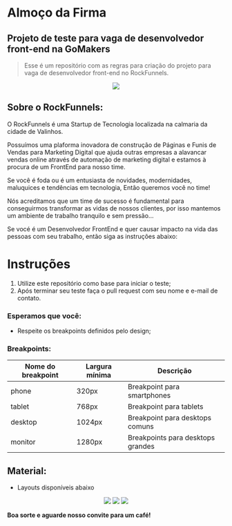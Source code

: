 # Almoço da Firma
## Projeto de teste para vaga de desenvolvedor front-end na GoMakers

> Esse é um repositório com as regras para criação do projeto para vaga de desenvolvedor front-end no RockFunnels.

<p align="center">
<img src="https://gomakers.blob.core.windows.net:443/gomakers/screen-1.jpg">
</p>

## Sobre o RockFunnels:

O RockFunnels é uma Startup de Tecnologia localizada na calmaria da cidade de Valinhos.

Possuímos uma plaforma inovadora de construção de Páginas e Funis de Vendas para Marketing Digital que ajuda outras empresas a alavancar vendas online através de automação de marketing digital e estamos à procura de um FrontEnd para nosso time.

Se você é foda ou é um entusiasta de novidades, modernidades, maluquices e tendências em tecnologia, Então queremos você no time!

Nós acreditamos que um time de sucesso é fundamental para conseguirmos transformar as vidas de nossos clientes, por isso mantemos um ambiente de trabalho tranquilo e sem pressão...

Se vocé é um Desenvolvedor FrontEnd e quer causar impacto na vida das pessoas com seu trabalho, então siga as instruções abaixo:

# Instruções
1. Utilize este repositório como base para iniciar o teste;
2. Após terminar seu teste faça o pull request com seu nome e e-mail de contato.

### Esperamos que você:

* Respeite os breakpoints definidos pelo design;

### Breakpoints:

| Nome do breakpoint | Largura mínima | Descrição                         |
|--------------------|----------------|-----------------------------------|
| phone              | 320px          | Breakpoint para smartphones       |
| tablet             | 768px          | Breakpoint para tablets           |
| desktop            | 1024px         | Breakpoint para desktops comuns   |
| monitor            | 1280px         | Breakpoints para desktops grandes |


## Material:

* Layouts disponíveis abaixo

<p align="center">
<img src="https://gomakers.blob.core.windows.net/rockfunnels/talentos/screen-1.jpg">
<img src="https://gomakers.blob.core.windows.net/rockfunnels/talentos/screen-2.jpg">
<img src="https://gomakers.blob.core.windows.net/rockfunnels/talentos/screen-3.jpg">
</p>

**Boa sorte e aguarde nosso convite para um café!**
